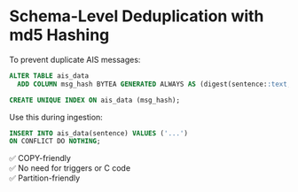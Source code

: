# Schema-Level Deduplication with md5 Hashing

To prevent duplicate AIS messages:

```sql
ALTER TABLE ais_data
  ADD COLUMN msg_hash BYTEA GENERATED ALWAYS AS (digest(sentence::text, 'md5')) STORED;

CREATE UNIQUE INDEX ON ais_data (msg_hash);
```

Use this during ingestion:

```sql
INSERT INTO ais_data(sentence) VALUES ('...')
ON CONFLICT DO NOTHING;
```

✅ COPY-friendly  
✅ No need for triggers or C code  
✅ Partition-friendly
